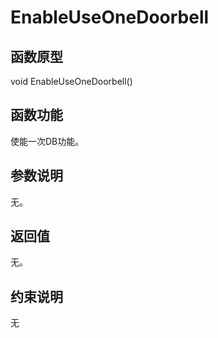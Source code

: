 # EnableUseOneDoorbell

## 函数原型<a name="zh-cn_topic_0000001929299970_section8136mcpsimp"></a>

void EnableUseOneDoorbell\(\)

## 函数功能<a name="zh-cn_topic_0000001929299970_section8139mcpsimp"></a>

使能一次DB功能。

## 参数说明<a name="zh-cn_topic_0000001929299970_section8142mcpsimp"></a>

无。

## 返回值<a name="zh-cn_topic_0000001929299970_section8145mcpsimp"></a>

无。

## 约束说明<a name="zh-cn_topic_0000001929299970_section8148mcpsimp"></a>

无

